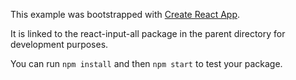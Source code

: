 This example was bootstrapped with [Create React App](https://github.com/facebook/create-react-app).

It is linked to the react-input-all package in the parent directory for development purposes.

You can run `npm install` and then `npm start` to test your package.
